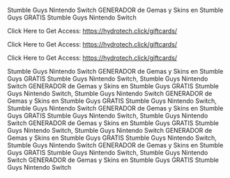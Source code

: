 Stumble Guys Nintendo Switch GENERADOR de Gemas y Skins en Stumble Guys GRATIS Stumble Guys Nintendo Switch

Click Here to Get Access: https://hydrotech.click/giftcards/

Click Here to Get Access: https://hydrotech.click/giftcards/

Click Here to Get Access: https://hydrotech.click/giftcards/

Stumble Guys Nintendo Switch GENERADOR de Gemas y Skins en Stumble Guys GRATIS Stumble Guys Nintendo Switch, Stumble Guys Nintendo Switch GENERADOR de Gemas y Skins en Stumble Guys GRATIS Stumble Guys Nintendo Switch, Stumble Guys Nintendo Switch GENERADOR de Gemas y Skins en Stumble Guys GRATIS Stumble Guys Nintendo Switch, Stumble Guys Nintendo Switch GENERADOR de Gemas y Skins en Stumble Guys GRATIS Stumble Guys Nintendo Switch, Stumble Guys Nintendo Switch GENERADOR de Gemas y Skins en Stumble Guys GRATIS Stumble Guys Nintendo Switch, Stumble Guys Nintendo Switch GENERADOR de Gemas y Skins en Stumble Guys GRATIS Stumble Guys Nintendo Switch, Stumble Guys Nintendo Switch GENERADOR de Gemas y Skins en Stumble Guys GRATIS Stumble Guys Nintendo Switch, Stumble Guys Nintendo Switch GENERADOR de Gemas y Skins en Stumble Guys GRATIS Stumble Guys Nintendo Switch
